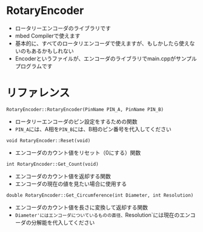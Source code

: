 # RotaryEncoder
- ロータリーエンコーダのライブラリです  
- mbed Compilerで使えます  
- 基本的に、すべてのロータリエンコーダで使えますが、もしかしたら使えないのもあるかもしれない  
- Encoderというファイルが、エンコーダのライブラリでmain.cppがサンプルプログラムです  

# リファレンス 
`RotaryEncoder::RotaryEncoder(PinName PIN_A, PinName PIN_B)`  
- ロータリーエンコーダのピン設定をするための関数  
- `PIN_A`には、A相を`PIN_B`には、B相のピン番号を代入してください    

`void RotaryEncoder::Reset(void)`  
- エンコーダのカウント値をリセット（0にする）関数  

`int RotaryEncoder::Get_Count(void)`
- エンコーダのカウント値を返却する関数  
- エンコーダの現在の値を見たい場合に使用する  

`double RotaryEncoder::Get_Circumference(int Diameter, int Resolution)`  
- エンコーダのカウント値を長さに変換して返却する関数
- `Diameter'にはエンコーダについているものの直径、`Resolution`には現在のエンコーダの分解能を代入してください  

